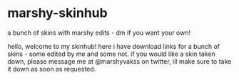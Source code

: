 # marshy-skinhub
a bunch of skins with marshy edits - dm if you want your own!

hello, welcome to my skinhub! here i have download links for a bunch of skins - some edited by me and some not.
if you would like a skin taken down, please message me at @marshyvakss on twitter, ill make sure to take it down as soon as requested.
